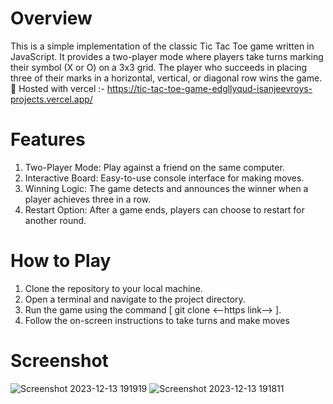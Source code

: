 # Overview
This is a simple implementation of the classic Tic Tac Toe game written in JavaScript. It provides a two-player mode where players take turns marking their symbol (X or O) on a 3x3 grid. The player who succeeds in placing three of their marks in a horizontal, vertical, or diagonal row wins the game. 
🚀 Hosted with vercel :-  https://tic-tac-toe-game-edgllyqud-isanjeevroys-projects.vercel.app/

# Features
1. Two-Player Mode: Play against a friend on the same computer.
2. Interactive Board: Easy-to-use console interface for making moves.
3. Winning Logic: The game detects and announces the winner when a player achieves three in a row.
4. Restart Option: After a game ends, players can choose to restart for another round.

# How to Play
1. Clone the repository to your local machine.
2. Open a terminal and navigate to the project directory.
3. Run the game using the command [ git clone <--https link--> ].
4. Follow the on-screen instructions to take turns and make moves

# Screenshot
![Screenshot 2023-12-13 191919](https://github.com/isanjeevroy/tic-tac-toe-game/assets/108814776/6d0e6d8e-730e-4963-9724-77df3858f6f6)
![Screenshot 2023-12-13 191811](https://github.com/isanjeevroy/tic-tac-toe-game/assets/108814776/19a66063-56fb-4fe4-bfcb-31e070c34271)


